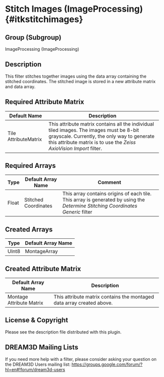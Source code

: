 Stitch Images (ImageProcessing) {#itkstitchimages}
=====

## Group (Subgroup) ##
ImageProcessing (ImageProcessing)


## Description ##
This filter stitches together images using the data array containing the stitched coordinates. The stitched image is stored in a new attribute matrix and data array. 

## Required Attribute Matrix ##

| Default Name | Description | 
|------|--------------------|
| Tile AttributeMatrix  | This attribute matrix contains all the individual tiled images. The images must be 8-bit grayscale. Currently, the only way to generate this attribute matrix is to use the *Zeiss AxioVision Import* filter.     |

## Required Arrays ##

| Type | Default Array Name | Comment | 
|------|--------------------|------|
| Float  | Stitched Coordinates     | This array contains origins of each tile. This array is generated by using the *Determine Stitching Coordinates Generic* filter |

## Created Arrays ##
| Type | Default Array Name | 
|------|--------------------|
| UInt8  | MontageArray     |

## Created Attribute Matrix ##
| Default Array Name | Description |
|--------------------|------|
| Montage Attribute Matrix  | This attribute matrix contains the montaged data array created above. | 




## License & Copyright ##

Please see the description file distributed with this plugin.

## DREAM3D Mailing Lists ##

If you need more help with a filter, please consider asking your question on the DREAM3D Users mailing list:
https://groups.google.com/forum/?hl=en#!forum/dream3d-users




